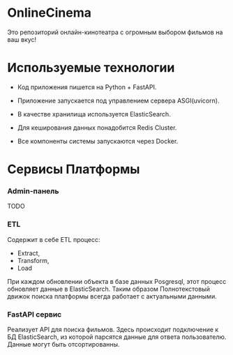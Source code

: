 # OnlineCinema
Это репозиторий онлайн-кинотеатра с огромным выбором фильмов на ваш вкус!

# Используемые технологии
 
- Код приложения пишется на Python + FastAPI.

- Приложение запускается под управлением сервера ASGI(uvicorn).

- В качестве хранилища используется ElasticSearch.

- Для кеширования данных понадобится Redis Cluster.

- Все компоненты системы запускаются через Docker.

# Сервисы Платформы

### Admin-панель

TODO

### ETL

Содержит в себе ETL процесс:
- Extract, 
- Transform, 
- Load

При каждом обновлении объекта в базе данных Posgresql, этот процесс обновляет данные в ElasticSearch. Таким образом Полнотекстовый движок поиска платформы всегда работает с актуальными данными.

### FastAPI сервис

Реализует API для поиска фильмов. Здесь происходит подключение к БД ElasticSearch, из которой парсятся данные для ответа пользователю. Данные могут быть отсортированны.